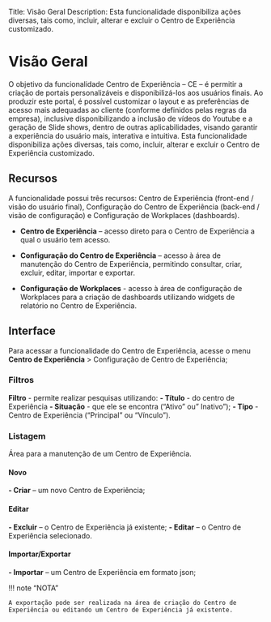 Title: Visão Geral
Description: Esta funcionalidade disponibiliza ações diversas, tais como, incluir, alterar e excluir o Centro de Experiência customizado.

# Visão Geral

O objetivo da funcionalidade Centro de Experiência – CE – é permitir a criação de portais personalizáveis e disponibilizá-los aos usuários finais. Ao produzir este portal, é possível customizar o layout e as preferências de acesso mais adequadas ao cliente (conforme definidos pelas regras da empresa), inclusive disponibilizando a inclusão de vídeos do Youtube e a geração de Slide shows, dentro de outras aplicabilidades, visando garantir a experiência do usuário mais, interativa e intuitiva. Esta funcionalidade disponibiliza ações diversas, tais como, incluir, alterar e excluir o Centro de Experiência customizado.

## Recursos

A funcionalidade possui três recursos: Centro de Experiência (front-end / visão do usuário final), Configuração do Centro de Experiência (back-end / visão de configuração) e Configuração de Workplaces (dashboards).

- **Centro de Experiência** – acesso direto para o Centro de Experiência a qual o usuário tem acesso.

- **Configuração do Centro de Experiência** – acesso à área de manutenção do Centro de Experiência, permitindo consultar, criar, excluir, editar, importar e exportar.

- **Configuração de Workplaces** - acesso à área de configuração de Workplaces para a criação de dashboards utilizando widgets de relatório no Centro de Experiência.

## Interface

Para acessar a funcionalidade do Centro de Experiência, acesse o menu **Centro de Experiência** > Configuração de Centro de Experiência;

### Filtros

**Filtro** - permite realizar pesquisas utilizando:
**- Título** - do centro de Experiência
**- Situação** - que ele se encontra (“Ativo” ou” Inativo”);
**- Tipo** - Centro de Experiência (“Principal” ou “Vínculo”).

### Listagem

Área para a manutenção de um Centro de Experiência.

#### Novo

**- Criar** – um novo Centro de Experiência;

#### Editar

**- Excluir** – o Centro de Experiência já existente;
**- Editar** – o Centro de Experiência selecionado.

#### Importar/Exportar

**- Importar** – um Centro de Experiência em formato json;

!!! note “NOTA”

    A exportação pode ser realizada na área de criação do Centro de Experiência ou editando um Centro de Experiência já existente.
